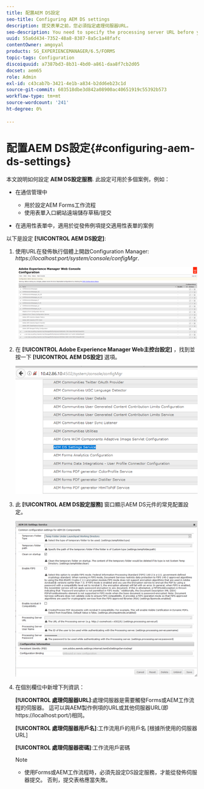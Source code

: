 ```yaml
---
title: 配置AEM DS設定
seo-title: Configuring AEM DS settings
description: 提交表單之前，您必須指定處理伺服器URL。
seo-description: You need to specify the processing server URL before you submit a form.
uuid: 55a6d434-7352-48a8-8387-8a5c1a48fafc
contentOwner: amgoyal
products: SG_EXPERIENCEMANAGER/6.5/FORMS
topic-tags: Configuration
discoiquuid: a7387bd3-8b31-4bd0-a861-daa8f7cb2d05
docset: aem65
role: Admin
exl-id: c43cab7b-3421-4e1b-a834-b2dd6eb23c1d
source-git-commit: 603518dbe3d842a08900ac40651919c55392b573
workflow-type: tm+mt
source-wordcount: '241'
ht-degree: 0%

---
```


# 配置AEM DS設定{#configuring-aem-ds-settings}

本文說明如何設定 **AEM DS設定服務**. 此設定可用於多個案例，例如：

* 在通信管理中

   * 用於設定AEM Forms工作流程
   * 使用表單入口網站遠端儲存草稿/提交

* 在適用性表單中，適用於從發佈例項提交適用性表單的案例

以下是設定 **[!UICONTROL AEM DS設定]**:

1. 使用URL在發佈執行個體上開啟Configuration Manager:\
   *https://localhost:port/system/console/configMgr*.

   ![AEM Web主控台設定](assets/web_configuration_console_new.png)

1. 在 **[!UICONTROL Adobe Experience Manager Web主控台設定]** ，找到並按一下 **[!UICONTROL AEM DS設定]** 選項。

   ![DS設定](assets/ds_settings_new.png)

1. 此 **[!UICONTROL AEM DS設定服務]** 窗口顯示AEM DS元件的常見配置設定。

   ![DS設定服務](assets/ds_settings_service_new.png)

1. 在個別欄位中新增下列資訊：

   **[!UICONTROL 處理伺服器URL]**:處理伺服器是需要觸發Forms或AEM工作流程的伺服器。 這可以與AEM製作例項的URL或其他伺服器URL(即https://localhost:port/)相同。

   **[!UICONTROL 處理伺服器用戶名]**:工作流用戶的用戶名 [根據所使用的伺服器URL]

   **[!UICONTROL 處理伺服器密碼]**:工作流用戶密碼

   >[!NOTE]
   >
   >
   >    
   >    
   >    * 使用Forms或AEM工作流程時，必須先設定DS設定服務，才能從發佈伺服器提交。 否則，提交表格應當失敗。

